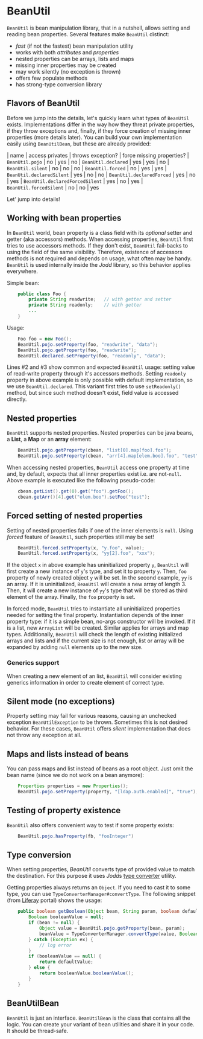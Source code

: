 # BeanUtil

`BeanUtil` is bean manipulation library, that in a nutshell, allows
setting and reading bean properties. Several features make `BeanUtil`
distinct:

* *fast* (if not the fastest) bean manipulation utility
* works with both *attributes* and *properties*
* nested properties can be arrays, lists and maps
* missing inner properties may be created
* may work silently (no exception is thrown)
* offers few populate methods
* has strong-type conversion library

## Flavors of BeanUtil

Before we jump into the details, let's quickly learn what types of `BeanUtil`
exists. Implementations differ in the way how they threat private properties,
if they throw exceptions and, finally, if they force creation of missing inner
properties (more details later). You can build your own implementation easily
using `BeanUtilBean`, but these are already provided:

| name | access privates | throws exception? | force missing properties?
| `BeanUtil.pojo`           | no  | yes | no
| `BeanUtil.declared`       | yes | yes | no
| `BeanUtil.silent`         | no  | no  | no
| `BeanUtil.forced`         | no  | yes | yes
| `BeanUtil.declaredSilent` | yes | no  | no
| `BeanUtil.declaredForced` | yes | no  | yes
| `BeanUtil.declaredForcedSilent` | yes | no | yes
| `BeanUtil.forcedSilent`   | no  | no | yes

Let' jump into details!

## Working with bean properties

In `BeanUtil` world, bean property is a class field with its *optional*
setter and getter (aka accessors) methods. When accessing properties,
`BeanUtil` first tries to use accessors methods. If they don't exist,
`BeanUtil` fail-backs to using the field of the same visibility.
Therefore, existence of accessors methods is not required and depends on
usage, what often may be handy. `BeanUtil` is used internally inside
the *Jodd* library, so this behavior applies everywhere.

Simple bean:

~~~~~ java
    public class Foo {
    	private String readwrite;   // with getter and setter
    	private String readonly;    // with getter
    	...
    }
~~~~~

Usage:

~~~~~ java
    Foo foo = new Foo();
    BeanUtil.pojo.setProperty(foo, "readwrite", "data");
    BeanUtil.pojo.getProperty(foo, "readwrite");
    BeanUtil.declared.setProperty(foo, "readonly", "data");
~~~~~

Lines #2 and #3 show common and expected `BeanUtil` usage: setting value
of read-write property through it's accessors methods. Setting
`readonly` property in above example is only possible with default
implementation, so we use `BeanUtil.declared`. This variant first tries to
use `setReadonly()` method, but since such method doesn't exist,
field value is accessed directly.

## Nested properties

`BeanUtil` supports nested properties. Nested properties can be java beans,
a **List**, a **Map** or an **array** element:

~~~~~ java
    BeanUtil.pojo.getProperty(cbean, "list[0].map[foo].foo");
    BeanUtil.pojo.setProperty(cbean, "arr[4].map[elem.boo].foo", "test");
~~~~~

When accessing nested properties, `BeanUtil` access one property at time
and, by default, expects that all inner properties exist
i.e. are not-`null`. Above example is executed like the
following pseudo-code:

~~~~~ java
    cbean.getList().get(0).get("foo").getFoo();
    cbean.getArr()[4].get("elem.boo").setFoo("test");
~~~~~


## Forced setting of nested properties

Setting of nested properties fails if one of the inner elements is `null`.
Using *forced* feature of `BeanUtil`, such properties still may be set!

~~~~~ java
    BeanUtil.forced.setProperty(x, "y.foo", value);
    BeanUtil.forced.setProperty(x, "yy[2].foo", "xxx");
~~~~~

If the object `x` in above example has uninitialized property `y`,
`BeanUtil` will first create a new instance of `y`\'s type, and set it
to property `y`. Then, `foo` property of newly created object `y` will
be set. In the second example, `yy` is an array. If it is uninitialized,
`BeanUtil` will create a new array of length 3. Then, it will create a
new instance of `yy`\'s type that will be stored as third element of the
array. Finally, the `foo` property is set.

In forced mode, `BeanUtil` tries to instantiate all uninitialized properties
needed for setting the final property. Instantiation depends of the
inner property type: if it is a simple bean, no-args constructor will be invoked.
If it is a list, new `ArrayList` will be created. Similar applies for arrays
and map types. Additionally, `BeanUtil` will check the length of
existing initialized arrays and lists and if the current size is not
enough, list or array will be expanded by adding `null` elements up to
the new size.

### Generics support

When creating a new element of an list, `BeanUtil` will consider
existing generics information in order to create element of correct
type.

## Silent mode (no exceptions)

Property setting may fail for various reasons, causing an unchecked
exception `BeanUtilException` to be thrown. Sometimes this is not
desired behavior. For these cases, `BeanUtil` offers *silent* implementation
that does not throw any exception at all.

## Maps and lists instead of beans

You can pass maps and list instead of beans as a root object. Just omit
the bean name (since we do not work on a bean anymore):

~~~~~ java
    Properties properties = new Properties();
    BeanUtil.pojo.setProperty(property, "[ldap.auth.enabled]", "true");
~~~~~

## Testing of property existence

`BeanUtil` also offers convenient way to test if some property exists:

~~~~~ java
    BeanUtil.pojo.hasProperty(fb, "fooInteger")
~~~~~

## Type conversion

When setting properties, *BeanUtil* converts type of provided value to
match the destination. For this purpose it uses *Jodd*s [type converter](typeconverter.html) utility.

Getting properties always returns an `Object`. If you need to cast it to
some type, you can use `TypeConverterManager#convertType`. The following
snippet (from [Liferay](http://www.liferay.com) portal) shows the usage:

~~~~~ java
    public boolean getBoolean(Object bean, String param, boolean defaultValue) {
    	Boolean booleanValue = null;
    	if (bean != null) {
    		Object value = BeanUtil.pojo.getProperty(bean, param);
    		beanValue = TypeConverterManager.convertType(value, Boolean.class);
    	} catch (Exception ex) {
    		// log error
    	}
    	if (booleanValue == null) {
    		return defaultValue;
    	} else {
    		return booleanValue.booleanValue();
    	}
    }
~~~~~

## BeanUtilBean

`BeanUtil` is just an interface. `BeanUtilBean` is the class that contains
all the logic. You can create your variant of bean utilities and share it in
your code. It should be thread-safe.
